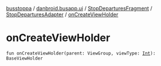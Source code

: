 [busstoppa](../../../index.md) / [danbroid.busapp.ui](../../index.md) / [StopDeparturesFragment](../index.md) / [StopDeparturesAdapter](index.md) / [onCreateViewHolder](./on-create-view-holder.md)

# onCreateViewHolder

`fun onCreateViewHolder(parent: ViewGroup, viewType: `[`Int`](https://kotlinlang.org/api/latest/jvm/stdlib/kotlin/-int/index.html)`): BaseViewHolder`